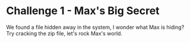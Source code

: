 # Challenge 1 - Max's Big Secret

We found a file hidden away in the system, I wonder what Max is hiding?
Try cracking the zip file, let's rock Max's world.